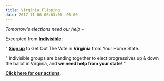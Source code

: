 ```yaml
---
title: Virginia Flipping
date: 2017-11-06 06:03:00 -08:00
---
```


*Tomorrow's elections need our help* -

Excerpted from [**Indivisible**](https://www.indivisible.org/) :

"  [**Sign up**](https://www.indivisible.org/gotv-virginia/) to Get Out The Vote in **Virginia** from Your Home State.

"  Indivisible groups are banding together to elect progressives up & down the ballot in Virginia, and **we need help from your state**!  "

[**Click here for our actions**](https://www.indivisible.org/gotv-virginia/).

